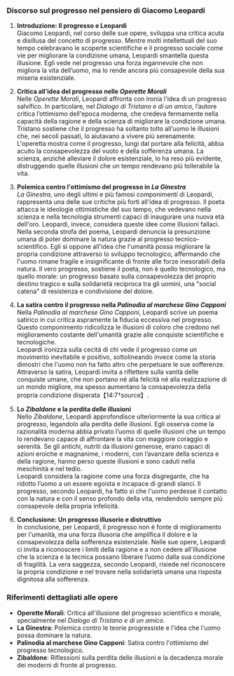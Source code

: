 ### Discorso sul progresso nel pensiero di Giacomo Leopardi

1. **Introduzione: Il progresso e Leopardi**  
   Giacomo Leopardi, nel corso delle sue opere, sviluppa una critica acuta e disillusa del concetto di progresso. Mentre molti intellettuali del suo tempo celebravano le scoperte scientifiche e il progresso sociale come vie per migliorare la condizione umana, Leopardi smantella questa illusione. Egli vede nel progresso una forza ingannevole che non migliora la vita dell’uomo, ma lo rende ancora più consapevole della sua miseria esistenziale.

2. **Critica all’idea del progresso nelle *Operette Morali***  
   Nelle *Operette Morali*, Leopardi affronta con ironia l'idea di un progresso salvifico. In particolare, nel *Dialogo di Tristano e di un amico*, l’autore critica l’ottimismo dell'epoca moderna, che credeva fermamente nella capacità della ragione e della scienza di migliorare la condizione umana. Tristano sostiene che il progresso ha soltanto tolto all’uomo le illusioni che, nei secoli passati, lo aiutavano a vivere più serenamente.  
   L'operetta mostra come il progresso, lungi dal portare alla felicità, abbia acuito la consapevolezza del vuoto e della sofferenza umana. La scienza, anziché alleviare il dolore esistenziale, lo ha reso più evidente, distruggendo quelle illusioni che un tempo rendevano più tollerabile la vita.

3. **Polemica contro l'ottimismo del progresso in *La Ginestra***  
   *La Ginestra*, uno degli ultimi e più famosi componimenti di Leopardi, rappresenta una delle sue critiche più forti all'idea di progresso. Il poeta attacca le ideologie ottimistiche del suo tempo, che vedevano nella scienza e nella tecnologia strumenti capaci di inaugurare una nuova età dell'oro. Leopardi, invece, considera queste idee come illusioni fallaci.  
   Nella seconda strofa del poema, Leopardi denuncia la presunzione umana di poter dominare la natura grazie al progresso tecnico-scientifico. Egli si oppone all'idea che l'umanità possa migliorare la propria condizione attraverso lo sviluppo tecnologico, affermando che l'uomo rimane fragile e insignificante di fronte alle forze inesorabili della natura. Il vero progresso, sostiene il poeta, non è quello tecnologico, ma quello morale: un progresso basato sulla consapevolezza del proprio destino tragico e sulla solidarietà reciproca tra gli uomini, una "social catena" di resistenza e condivisione del dolore.

4. **La satira contro il progresso nella *Palinodia al marchese Gino Capponi***  
   Nella *Palinodia al marchese Gino Capponi*, Leopardi scrive un poema satirico in cui critica aspramente la fiducia eccessiva nel progresso. Questo componimento ridicolizza le illusioni di coloro che credono nel miglioramento costante dell'umanità grazie alle conquiste scientifiche e tecnologiche.  
   Leopardi ironizza sulla cecità di chi vede il progresso come un movimento inevitabile e positivo, sottolineando invece come la storia dimostri che l'uomo non ha fatto altro che perpetuare le sue sofferenze. Attraverso la satira, Leopardi invita a riflettere sulla vanità delle conquiste umane, che non portano né alla felicità né alla realizzazione di un mondo migliore, ma spesso aumentano la consapevolezza della propria condizione disperata【14:7†source】.

5. **Lo *Zibaldone* e la perdita delle illusioni**  
   Nello *Zibaldone*, Leopardi approfondisce ulteriormente la sua critica al progresso, legandolo alla perdita delle illusioni. Egli osserva come la razionalità moderna abbia privato l’uomo di quelle illusioni che un tempo lo rendevano capace di affrontare la vita con maggiore coraggio e serenità. Se gli antichi, nutriti da illusioni generose, erano capaci di azioni eroiche e magnanime, i moderni, con l’avanzare della scienza e della ragione, hanno perso queste illusioni e sono caduti nella meschinità e nel tedio.  
   Leopardi considera la ragione come una forza disgregante, che ha ridotto l’uomo a un essere egoista e incapace di grandi slanci. Il progresso, secondo Leopardi, ha fatto sì che l'uomo perdesse il contatto con la natura e con il senso profondo della vita, rendendolo sempre più consapevole della propria infelicità.

6. **Conclusione: Un progresso illusorio e distruttivo**  
   In conclusione, per Leopardi, il progresso non è fonte di miglioramento per l'umanità, ma una forza illusoria che amplifica il dolore e la consapevolezza della sofferenza esistenziale. Nelle sue opere, Leopardi ci invita a riconoscere i limiti della ragione e a non cedere all'illusione che la scienza e la tecnica possano liberare l’uomo dalla sua condizione di fragilità. La vera saggezza, secondo Leopardi, risiede nel riconoscere la propria condizione e nel trovare nella solidarietà umana una risposta dignitosa alla sofferenza.

### Riferimenti dettagliati alle opere
- **Operette Morali**: Critica all'illusione del progresso scientifico e morale, specialmente nel *Dialogo di Tristano e di un amico*.
- **La Ginestra**: Polemica contro le teorie progressiste e l'idea che l'uomo possa dominare la natura.
- **Palinodia al marchese Gino Capponi**: Satira contro l'ottimismo del progresso tecnologico.
- **Zibaldone**: Riflessioni sulla perdita delle illusioni e la decadenza morale dei moderni di fronte al progresso.